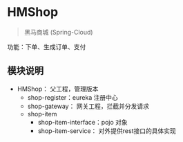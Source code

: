 # HMShop
> 黑马商城 (Spring-Cloud)
>
功能：下单、生成订单、支付

## 模块说明
- HMShop： 父工程，管理版本
    - shop-register：eureka 注册中心
    - shop-gateway： 网关工程，拦截并分发请求
    - shop-item
        - shop-item-interface：pojo 对象
        - shop-item-service：  对外提供rest接口的具体实现
